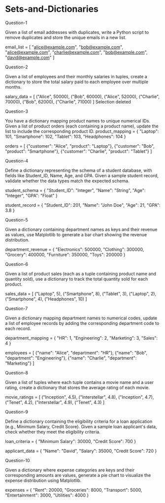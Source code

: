 # Sets-and-Dictionaries

Question-1

Given a list of email addresses with duplicates, write a Python script to remove duplicates and store the unique emails in a new list.

email_list = [ "alice@example.com", "bob@example.com", "alice@example.com", "charlie@example.com", "bob@example.com", "david@example.com" ]

Question-2

Given a list of employees and their monthly salaries in tuples, create a dictionary to store the total salary paid to each employee over multiple months.

salary_data = [ ("Alice", 50000), ("Bob", 60000), ("Alice", 52000), ("Charlie", 70000), ("Bob", 62000), ("Charlie", 71000) ]
Selection deleted

Question-3

You have a dictionary mapping product names to unique numerical IDs.
Given a list of product orders (each containing a product name), update the list to include the corresponding product ID.
product_mapping = { "Laptop": 101, "Smartphone": 102, "Tablet": 103, "Headphones": 104 }

orders = [ {"customer": "Alice", "product": "Laptop"}, {"customer": "Bob", "product": "Smartphone"}, {"customer": "Charlie", "product": "Tablet"} ]

Question-4

Define a dictionary representing the schema of a student database, with fields like Student_ID, Name, Age, and GPA.
Given a sample student record, validate whether the data types match the expected schema.

student_schema = { "Student_ID": "Integer", "Name": "String", "Age": "Integer", "GPA": "Float" }

student_record = { "Student_ID": 201, "Name": "John Doe", "Age": 21, "GPA": 3.8 }

Question-5

Given a dictionary containing department names as keys and their revenue as values, use Matplotlib to generate a bar chart showing the revenue distribution.

department_revenue = { "Electronics": 500000, "Clothing": 300000, "Grocery": 400000, "Furniture": 350000, "Toys": 200000 }

Question-6

Given a list of product sales (each as a tuple containing product name and quantity sold), use a dictionary to track the total quantity sold for each product.

sales_data = [ ("Laptop", 5), ("Smartphone", 8), ("Tablet", 3), ("Laptop", 2), ("Smartphone", 4), ("Headphones", 10) ]

Question-7

Given a dictionary mapping department names to numerical codes, update a list of employee records by adding the corresponding department code to each record.

department_mapping = { "HR": 1, "Engineering": 2, "Marketing": 3, "Sales": 4 }

employees = [ {"name": "Alice", "department": "HR"}, {"name": "Bob", "department": "Engineering"}, {"name": "Charlie", "department": "Marketing"} ]

Question-8

Given a list of tuples where each tuple contains a movie name and a user rating, create a dictionary that stores the average rating of each movie.

movie_ratings = [ ("Inception", 4.5), ("Interstellar", 4.8), ("Inception", 4.7), ("Tenet", 4.2), ("Interstellar", 4.9), ("Tenet", 4.3) ]

Question-9

Define a dictionary containing the eligibility criteria for a loan application (e.g., Minimum Salary, Credit Score).
Given a sample loan applicant's data, check whether they meet the eligibility criteria.

loan_criteria = { "Minimum Salary": 30000, "Credit Score": 700 }

applicant_data = { "Name": "David", "Salary": 35000, "Credit Score": 720 }

Question-10

Given a dictionary where expense categories are keys and their corresponding amounts are values, generate a pie chart to visualize the expense distribution using Matplotlib.

expenses = { "Rent": 20000, "Groceries": 8000, "Transport": 5000, "Entertainment": 3000, "Utilities": 4000 }
